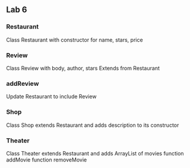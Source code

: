 ## Lab 6

### Restaurant
Class Restaurant with constructor for name, stars, price

### Review
Class Review with body, author, stars 
Extends from Restaurant

### addReview
Update Restaurant to include Review 

### Shop
Class Shop extends Restaurant and adds description to its constructor

### Theater
Class Theater extends Restaurant and adds ArrayList of movies
function addMovie
function removeMovie
